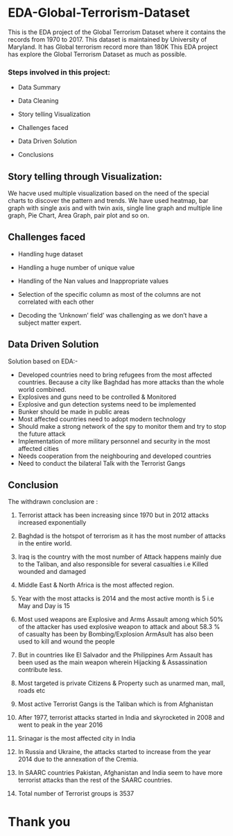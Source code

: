# EDA-Global-Terrorism-Dataset
This is the EDA project of the Global Terrorism Dataset where it contains the records from 1970 to 2017. This dataset is maintained by University of Maryland. It has Global terrorism record more than 180K This EDA project has explore the Global Terrorism Dataset as much as possible. 

### Steps involved in this project:

* Data Summary

* Data Cleaning

* Story telling Visualization

* Challenges faced

* Data Driven Solution

* Conclusions


## Story telling through Visualization: 
We hacve used multiple visualization based on the need of the special charts to discover the pattern and trends. We have used heatmap, bar graph with single axis and with twin axis, single line graph and multiple line graph, Pie Chart, Area Graph, pair plot and so on.
## Challenges faced
* Handling huge dataset

* Handling a huge number of unique value

* Handling of the Nan values and Inappropriate values

* Selection of the specific column as most of the columns are not correlated with each other 

* Decoding the  ‘Unknown’ field’ was challenging as we don’t have a subject matter expert.
## Data Driven Solution

Solution based on EDA:-
* Developed countries need to bring refugees from the most affected countries. Because a city like Baghdad has more attacks than the whole world combined. 
* Explosives and guns need to be controlled & Monitored
* Explosive and gun detection systems need to be implemented 
* Bunker should be made in public areas
* Most affected countries need to adopt modern technology
* Should make a strong network of the spy to monitor them and try to stop the future attack
* Implementation of more military personnel and security in the most affected cities
* Needs cooperation from the neighbouring and developed countries
* Need to conduct the bilateral Talk with the Terrorist Gangs
 
## Conclusion
The withdrawn conclusion are :
1. Terrorist attack has been increasing since 1970 but in 2012 attacks increased exponentially
 
2. Baghdad is the hotspot of terrorism as it has the most number of attacks in the entire world.
 
3. Iraq is the country with the most number of Attack happens mainly due to the Taliban, and also responsible for several casualties i.e Killed wounded and damaged 
 
4. Middle East & North Africa is the most affected region. 
 
5. Year with the most attacks is 2014 and the most active month is 5 i.e May and Day is 15
 
6. Most used weapons are Explosive and Arms Assault among which 50% of the attacker has used explosive weapon to attack and about 58.3 % of casualty has been by Bombing/Explosion ArmAsult has also been used to kill and wound the people
7. But in countries like El Salvador and the Philippines Arm Assault has been used as the main weapon wherein Hijacking & Assassination contribute less.
8. Most targeted is private Citizens & Property such as unarmed man, mall, roads etc
9. Most active Terrorist Gangs is the Taliban which is from Afghanistan
10. After 1977, terrorist attacks started in India and skyrocketed in 2008 and went to peak in the year 2016
11. Srinagar is the most affected city in India
12. In Russia and Ukraine, the attacks started to increase from the year 2014 due to the annexation of the Cremia.
14. In SAARC countries Pakistan, Afghanistan and India seem to have more terrorist attacks than the rest of the SAARC countries.
15. Total number of Terrorist groups is  3537



# Thank you 
 
 
 







